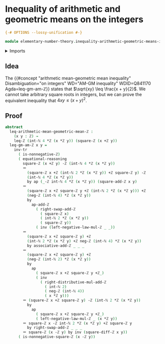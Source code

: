 # Inequality of arithmetic and geometric means on the integers

```agda
{-# OPTIONS --lossy-unification #-}

module elementary-number-theory.inequality-arithmetic-geometric-means-integers where
```

<details><summary>Imports</summary>

```agda
open import elementary-number-theory.addition-integers
open import elementary-number-theory.difference-integers
open import elementary-number-theory.inequality-integers
open import elementary-number-theory.integers
open import elementary-number-theory.multiplication-integers
open import elementary-number-theory.nonnegative-integers
open import elementary-number-theory.squares-integers

open import foundation.action-on-identifications-functions
open import foundation.identity-types
open import foundation.transport-along-identifications
```

</details>

## Idea

The
{{#concept "arithmetic mean-geometric mean inequality" Disambiguation="on integers" WD="AM-GM inequality" WDID=Q841170 Agda=leq-gm-am-ℤ}}
states that $\sqrt{xy} \leq \frac{x + y}{2}$. We cannot take arbitrary square roots in
integers, but we can prove the equivalent inequality that $4xy \leq (x + y)^2$.

## Proof

```agda
abstract
  leq-arithmetic-mean-geometric-mean-ℤ :
    (x y : ℤ) →
    leq-ℤ (int-ℕ 4 *ℤ (x *ℤ y)) (square-ℤ (x +ℤ y))
  leq-gm-am-ℤ x y =
    inv-tr
      ( is-nonnegative-ℤ)
      ( equational-reasoning
        square-ℤ (x +ℤ y) -ℤ (int-ℕ 4 *ℤ (x *ℤ y))
        ＝
          (square-ℤ x +ℤ (int-ℕ 2 *ℤ (x *ℤ y)) +ℤ square-ℤ y) -ℤ
          (int-ℕ 4 *ℤ (x *ℤ y))
          by ap (_-ℤ int-ℕ 4 *ℤ (x *ℤ y)) (square-add-ℤ x y)
        ＝
          (square-ℤ x +ℤ square-ℤ y +ℤ (int-ℕ 2 *ℤ (x *ℤ y))) +ℤ
          (neg-ℤ (int-ℕ 4) *ℤ (x *ℤ y))
          by
            ap-add-ℤ
              ( right-swap-add-ℤ
                ( square-ℤ x)
                ( int-ℕ 2 *ℤ (x *ℤ y))
                ( square-ℤ y))
              ( inv (left-negative-law-mul-ℤ _ _))
        ＝
          (square-ℤ x +ℤ square-ℤ y) +ℤ
          (int-ℕ 2 *ℤ (x *ℤ y) +ℤ neg-ℤ (int-ℕ 4) *ℤ (x *ℤ y))
          by associative-add-ℤ _ _ _
        ＝
          (square-ℤ x +ℤ square-ℤ y) +ℤ
          (neg-ℤ (int-ℕ 2) *ℤ (x *ℤ y))
          by
            ap
              ( square-ℤ x +ℤ square-ℤ y +ℤ_)
              ( inv
                ( right-distributive-mul-add-ℤ
                  ( int-ℕ 2)
                  ( neg-ℤ (int-ℕ 4))
                  ( x *ℤ y)))
        ＝ (square-ℤ x +ℤ square-ℤ y) -ℤ (int-ℕ 2 *ℤ (x *ℤ y))
          by
            ap
              ( square-ℤ x +ℤ square-ℤ y +ℤ_)
              ( left-negative-law-mul-ℤ _ (x *ℤ y))
        ＝ square-ℤ x -ℤ int-ℕ 2 *ℤ (x *ℤ y) +ℤ square-ℤ y
          by right-swap-add-ℤ _ _ _
        ＝ square-ℤ (x -ℤ y) by inv (square-diff-ℤ x y))
      ( is-nonnegative-square-ℤ (x -ℤ y))
```
